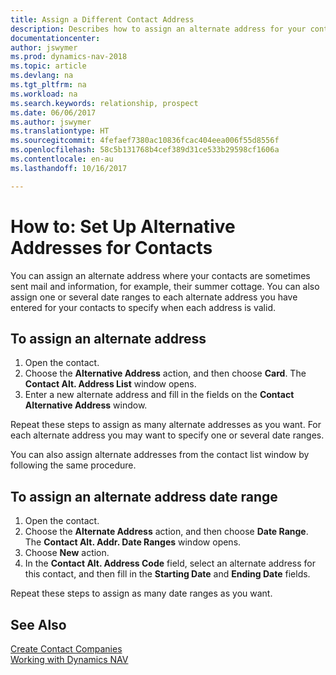 ```yaml
---
title: Assign a Different Contact Address
description: Describes how to assign an alternate address for your contacts or prospects, where they are sometimes sent information.
documentationcenter: 
author: jswymer
ms.prod: dynamics-nav-2018
ms.topic: article
ms.devlang: na
ms.tgt_pltfrm: na
ms.workload: na
ms.search.keywords: relationship, prospect
ms.date: 06/06/2017
ms.author: jswymer
ms.translationtype: HT
ms.sourcegitcommit: 4fefaef7380ac10836fcac404eea006f55d8556f
ms.openlocfilehash: 58c5b131768b4cef389d31ce533b29598cf1606a
ms.contentlocale: en-au
ms.lasthandoff: 10/16/2017

---
```

# <a name="how-to-set-up-alternative-addresses-for-contacts"></a>How to: Set Up Alternative Addresses for Contacts
You can assign an alternate address where your contacts are sometimes sent mail and information, for example, their summer cottage. You can also assign one or several date ranges to each alternate address you have entered for your contacts to specify when each address is valid.

## <a name="to-assign-an-alternate-address"></a>To assign an alternate address
1. Open the contact.
2. Choose the **Alternative Address** action, and then choose **Card**. The **Contact Alt. Address List** window opens.
3. Enter a new alternate address and fill in the fields on the **Contact Alternative Address** window.

Repeat these steps to assign as many alternate addresses as you want. For each alternate address you may want to specify one or several date ranges.

You can also assign alternate addresses from the contact list window by following the same procedure.

## <a name="to-assign-an-alternate-address-date-range"></a>To assign an alternate address date range
1. Open the contact.
2. Choose the **Alternate Address** action, and then choose **Date Range**. The **Contact Alt. Addr. Date Ranges** window opens.
3. Choose **New** action.
4. In the **Contact Alt. Address Code** field, select an alternate address for this contact, and then fill in the **Starting Date** and **Ending Date** fields.

Repeat these steps to assign as many date ranges as you want.

## <a name="see-also"></a>See Also
[Create Contact Companies](marketing-create-contact-companies.md)  
[Working with Dynamics NAV](ui-work-product.md)

